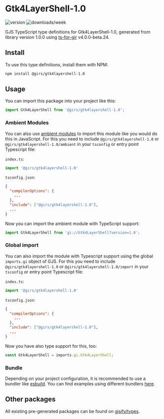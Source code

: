 
# Gtk4LayerShell-1.0

![version](https://img.shields.io/npm/v/@girs/gtk4layershell-1.0)
![downloads/week](https://img.shields.io/npm/dw/@girs/gtk4layershell-1.0)


GJS TypeScript type definitions for Gtk4LayerShell-1.0, generated from library version 1.0.0 using [ts-for-gir](https://github.com/gjsify/ts-for-gir) v4.0.0-beta.24.


## Install

To use this type definitions, install them with NPM:
```bash
npm install @girs/gtk4layershell-1.0
```

## Usage

You can import this package into your project like this:
```ts
import Gtk4LayerShell from '@girs/gtk4layershell-1.0';
```

### Ambient Modules

You can also use [ambient modules](https://github.com/gjsify/ts-for-gir/tree/main/packages/cli#ambient-modules) to import this module like you would do this in JavaScript.
For this you need to include `@girs/gtk4layershell-1.0` or `@girs/gtk4layershell-1.0/ambient` in your `tsconfig` or entry point Typescript file:

`index.ts`:
```ts
import '@girs/gtk4layershell-1.0'
```

`tsconfig.json`:
```json
{
  "compilerOptions": {
    ...
  },
  "include": ["@girs/gtk4layershell-1.0"],
  ...
}
```

Now you can import the ambient module with TypeScript support: 

```ts
import Gtk4LayerShell from 'gi://Gtk4LayerShell?version=1.0';
```

### Global import

You can also import the module with Typescript support using the global `imports.gi` object of GJS.
For this you need to include `@girs/gtk4layershell-1.0` or `@girs/gtk4layershell-1.0/import` in your `tsconfig` or entry point Typescript file:

`index.ts`:
```ts
import '@girs/gtk4layershell-1.0'
```

`tsconfig.json`:
```json
{
  "compilerOptions": {
    ...
  },
  "include": ["@girs/gtk4layershell-1.0"],
  ...
}
```

Now you have also type support for this, too:

```ts
const Gtk4LayerShell = imports.gi.Gtk4LayerShell;
```

### Bundle

Depending on your project configuration, it is recommended to use a bundler like [esbuild](https://esbuild.github.io/). You can find examples using different bundlers [here](https://github.com/gjsify/ts-for-gir/tree/main/examples).

## Other packages

All existing pre-generated packages can be found on [gjsify/types](https://github.com/gjsify/types).

